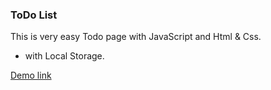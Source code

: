 ### ToDo List 

This is very easy Todo page with JavaScript and Html & Css.

* with Local Storage.

[Demo link](https://mojtaba-shahbazi.github.io/Todo-List/)